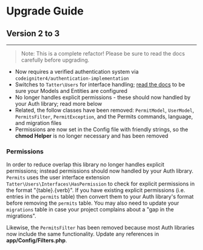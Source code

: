 # Upgrade Guide

## Version 2 to 3
***

> Note: This is a complete refactor! Please be sure to read the docs carefully before upgrading.

* Now requires a verified authentication system via `codeigniter4/authentication-implementation`
* Switches to `Tatter\Users` for interface handling; [read the docs](https://github.com/tattersoftware/codeigniter4-users) to be sure your Models and Entities are configured
* No longer handles explicit permissions - these should now handled by your Auth library; read more below
* Related, the follow classes have been removed: `PermitModel`, `UserModel`, `PermitsFilter`, `PermitException`, and the Permits commands, language, and migration files
* Permissions are now set in the Config file with friendly strings, so the **chmod Helper** is no longer necessary and has been removed

### Permissions

In order to reduce overlap this library no longer handles explicit permissions; instead
permissions should now handled by your Auth library. `Permits` uses the user interface
extension `Tatter\Users\Interfaces\HasPermission` to check for explicit permissions in the
format "{table}.{verb}". If you have existing explicit permissions (i.e. entries in the
`permits` table) then convert them to your Auth library's format before removing the
`permits` table. You may also need to update your `migrations` table in case your project
complains about a "gap in the migrations".

Likewise, the `PermitsFilter` has been removed because most Auth libraries now include the
same functionality. Update any references in **app/Config/Filters.php**.
